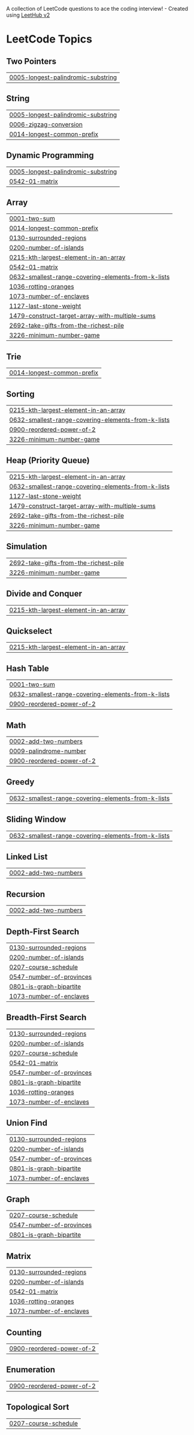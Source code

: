 A collection of LeetCode questions to ace the coding interview! - Created using [LeetHub v2](https://github.com/arunbhardwaj/LeetHub-2.0)
<!---LeetCode Topics Start-->
# LeetCode Topics
## Two Pointers
|  |
| ------- |
| [0005-longest-palindromic-substring](https://github.com/pritu6841/DSA_Consistency/tree/master/0005-longest-palindromic-substring) |
## String
|  |
| ------- |
| [0005-longest-palindromic-substring](https://github.com/pritu6841/DSA_Consistency/tree/master/0005-longest-palindromic-substring) |
| [0006-zigzag-conversion](https://github.com/pritu6841/DSA_Consistency/tree/master/0006-zigzag-conversion) |
| [0014-longest-common-prefix](https://github.com/pritu6841/DSA_Consistency/tree/master/0014-longest-common-prefix) |
## Dynamic Programming
|  |
| ------- |
| [0005-longest-palindromic-substring](https://github.com/pritu6841/DSA_Consistency/tree/master/0005-longest-palindromic-substring) |
| [0542-01-matrix](https://github.com/pritu6841/DSA_Consistency/tree/master/0542-01-matrix) |
## Array
|  |
| ------- |
| [0001-two-sum](https://github.com/pritu6841/DSA_Consistency/tree/master/0001-two-sum) |
| [0014-longest-common-prefix](https://github.com/pritu6841/DSA_Consistency/tree/master/0014-longest-common-prefix) |
| [0130-surrounded-regions](https://github.com/pritu6841/DSA_Consistency/tree/master/0130-surrounded-regions) |
| [0200-number-of-islands](https://github.com/pritu6841/DSA_Consistency/tree/master/0200-number-of-islands) |
| [0215-kth-largest-element-in-an-array](https://github.com/pritu6841/DSA_Consistency/tree/master/0215-kth-largest-element-in-an-array) |
| [0542-01-matrix](https://github.com/pritu6841/DSA_Consistency/tree/master/0542-01-matrix) |
| [0632-smallest-range-covering-elements-from-k-lists](https://github.com/pritu6841/DSA_Consistency/tree/master/0632-smallest-range-covering-elements-from-k-lists) |
| [1036-rotting-oranges](https://github.com/pritu6841/DSA_Consistency/tree/master/1036-rotting-oranges) |
| [1073-number-of-enclaves](https://github.com/pritu6841/DSA_Consistency/tree/master/1073-number-of-enclaves) |
| [1127-last-stone-weight](https://github.com/pritu6841/DSA_Consistency/tree/master/1127-last-stone-weight) |
| [1479-construct-target-array-with-multiple-sums](https://github.com/pritu6841/DSA_Consistency/tree/master/1479-construct-target-array-with-multiple-sums) |
| [2692-take-gifts-from-the-richest-pile](https://github.com/pritu6841/DSA_Consistency/tree/master/2692-take-gifts-from-the-richest-pile) |
| [3226-minimum-number-game](https://github.com/pritu6841/DSA_Consistency/tree/master/3226-minimum-number-game) |
## Trie
|  |
| ------- |
| [0014-longest-common-prefix](https://github.com/pritu6841/DSA_Consistency/tree/master/0014-longest-common-prefix) |
## Sorting
|  |
| ------- |
| [0215-kth-largest-element-in-an-array](https://github.com/pritu6841/DSA_Consistency/tree/master/0215-kth-largest-element-in-an-array) |
| [0632-smallest-range-covering-elements-from-k-lists](https://github.com/pritu6841/DSA_Consistency/tree/master/0632-smallest-range-covering-elements-from-k-lists) |
| [0900-reordered-power-of-2](https://github.com/pritu6841/DSA_Consistency/tree/master/0900-reordered-power-of-2) |
| [3226-minimum-number-game](https://github.com/pritu6841/DSA_Consistency/tree/master/3226-minimum-number-game) |
## Heap (Priority Queue)
|  |
| ------- |
| [0215-kth-largest-element-in-an-array](https://github.com/pritu6841/DSA_Consistency/tree/master/0215-kth-largest-element-in-an-array) |
| [0632-smallest-range-covering-elements-from-k-lists](https://github.com/pritu6841/DSA_Consistency/tree/master/0632-smallest-range-covering-elements-from-k-lists) |
| [1127-last-stone-weight](https://github.com/pritu6841/DSA_Consistency/tree/master/1127-last-stone-weight) |
| [1479-construct-target-array-with-multiple-sums](https://github.com/pritu6841/DSA_Consistency/tree/master/1479-construct-target-array-with-multiple-sums) |
| [2692-take-gifts-from-the-richest-pile](https://github.com/pritu6841/DSA_Consistency/tree/master/2692-take-gifts-from-the-richest-pile) |
| [3226-minimum-number-game](https://github.com/pritu6841/DSA_Consistency/tree/master/3226-minimum-number-game) |
## Simulation
|  |
| ------- |
| [2692-take-gifts-from-the-richest-pile](https://github.com/pritu6841/DSA_Consistency/tree/master/2692-take-gifts-from-the-richest-pile) |
| [3226-minimum-number-game](https://github.com/pritu6841/DSA_Consistency/tree/master/3226-minimum-number-game) |
## Divide and Conquer
|  |
| ------- |
| [0215-kth-largest-element-in-an-array](https://github.com/pritu6841/DSA_Consistency/tree/master/0215-kth-largest-element-in-an-array) |
## Quickselect
|  |
| ------- |
| [0215-kth-largest-element-in-an-array](https://github.com/pritu6841/DSA_Consistency/tree/master/0215-kth-largest-element-in-an-array) |
## Hash Table
|  |
| ------- |
| [0001-two-sum](https://github.com/pritu6841/DSA_Consistency/tree/master/0001-two-sum) |
| [0632-smallest-range-covering-elements-from-k-lists](https://github.com/pritu6841/DSA_Consistency/tree/master/0632-smallest-range-covering-elements-from-k-lists) |
| [0900-reordered-power-of-2](https://github.com/pritu6841/DSA_Consistency/tree/master/0900-reordered-power-of-2) |
## Math
|  |
| ------- |
| [0002-add-two-numbers](https://github.com/pritu6841/DSA_Consistency/tree/master/0002-add-two-numbers) |
| [0009-palindrome-number](https://github.com/pritu6841/DSA_Consistency/tree/master/0009-palindrome-number) |
| [0900-reordered-power-of-2](https://github.com/pritu6841/DSA_Consistency/tree/master/0900-reordered-power-of-2) |
## Greedy
|  |
| ------- |
| [0632-smallest-range-covering-elements-from-k-lists](https://github.com/pritu6841/DSA_Consistency/tree/master/0632-smallest-range-covering-elements-from-k-lists) |
## Sliding Window
|  |
| ------- |
| [0632-smallest-range-covering-elements-from-k-lists](https://github.com/pritu6841/DSA_Consistency/tree/master/0632-smallest-range-covering-elements-from-k-lists) |
## Linked List
|  |
| ------- |
| [0002-add-two-numbers](https://github.com/pritu6841/DSA_Consistency/tree/master/0002-add-two-numbers) |
## Recursion
|  |
| ------- |
| [0002-add-two-numbers](https://github.com/pritu6841/DSA_Consistency/tree/master/0002-add-two-numbers) |
## Depth-First Search
|  |
| ------- |
| [0130-surrounded-regions](https://github.com/pritu6841/DSA_Consistency/tree/master/0130-surrounded-regions) |
| [0200-number-of-islands](https://github.com/pritu6841/DSA_Consistency/tree/master/0200-number-of-islands) |
| [0207-course-schedule](https://github.com/pritu6841/DSA_Consistency/tree/master/0207-course-schedule) |
| [0547-number-of-provinces](https://github.com/pritu6841/DSA_Consistency/tree/master/0547-number-of-provinces) |
| [0801-is-graph-bipartite](https://github.com/pritu6841/DSA_Consistency/tree/master/0801-is-graph-bipartite) |
| [1073-number-of-enclaves](https://github.com/pritu6841/DSA_Consistency/tree/master/1073-number-of-enclaves) |
## Breadth-First Search
|  |
| ------- |
| [0130-surrounded-regions](https://github.com/pritu6841/DSA_Consistency/tree/master/0130-surrounded-regions) |
| [0200-number-of-islands](https://github.com/pritu6841/DSA_Consistency/tree/master/0200-number-of-islands) |
| [0207-course-schedule](https://github.com/pritu6841/DSA_Consistency/tree/master/0207-course-schedule) |
| [0542-01-matrix](https://github.com/pritu6841/DSA_Consistency/tree/master/0542-01-matrix) |
| [0547-number-of-provinces](https://github.com/pritu6841/DSA_Consistency/tree/master/0547-number-of-provinces) |
| [0801-is-graph-bipartite](https://github.com/pritu6841/DSA_Consistency/tree/master/0801-is-graph-bipartite) |
| [1036-rotting-oranges](https://github.com/pritu6841/DSA_Consistency/tree/master/1036-rotting-oranges) |
| [1073-number-of-enclaves](https://github.com/pritu6841/DSA_Consistency/tree/master/1073-number-of-enclaves) |
## Union Find
|  |
| ------- |
| [0130-surrounded-regions](https://github.com/pritu6841/DSA_Consistency/tree/master/0130-surrounded-regions) |
| [0200-number-of-islands](https://github.com/pritu6841/DSA_Consistency/tree/master/0200-number-of-islands) |
| [0547-number-of-provinces](https://github.com/pritu6841/DSA_Consistency/tree/master/0547-number-of-provinces) |
| [0801-is-graph-bipartite](https://github.com/pritu6841/DSA_Consistency/tree/master/0801-is-graph-bipartite) |
| [1073-number-of-enclaves](https://github.com/pritu6841/DSA_Consistency/tree/master/1073-number-of-enclaves) |
## Graph
|  |
| ------- |
| [0207-course-schedule](https://github.com/pritu6841/DSA_Consistency/tree/master/0207-course-schedule) |
| [0547-number-of-provinces](https://github.com/pritu6841/DSA_Consistency/tree/master/0547-number-of-provinces) |
| [0801-is-graph-bipartite](https://github.com/pritu6841/DSA_Consistency/tree/master/0801-is-graph-bipartite) |
## Matrix
|  |
| ------- |
| [0130-surrounded-regions](https://github.com/pritu6841/DSA_Consistency/tree/master/0130-surrounded-regions) |
| [0200-number-of-islands](https://github.com/pritu6841/DSA_Consistency/tree/master/0200-number-of-islands) |
| [0542-01-matrix](https://github.com/pritu6841/DSA_Consistency/tree/master/0542-01-matrix) |
| [1036-rotting-oranges](https://github.com/pritu6841/DSA_Consistency/tree/master/1036-rotting-oranges) |
| [1073-number-of-enclaves](https://github.com/pritu6841/DSA_Consistency/tree/master/1073-number-of-enclaves) |
## Counting
|  |
| ------- |
| [0900-reordered-power-of-2](https://github.com/pritu6841/DSA_Consistency/tree/master/0900-reordered-power-of-2) |
## Enumeration
|  |
| ------- |
| [0900-reordered-power-of-2](https://github.com/pritu6841/DSA_Consistency/tree/master/0900-reordered-power-of-2) |
## Topological Sort
|  |
| ------- |
| [0207-course-schedule](https://github.com/pritu6841/DSA_Consistency/tree/master/0207-course-schedule) |
<!---LeetCode Topics End-->
